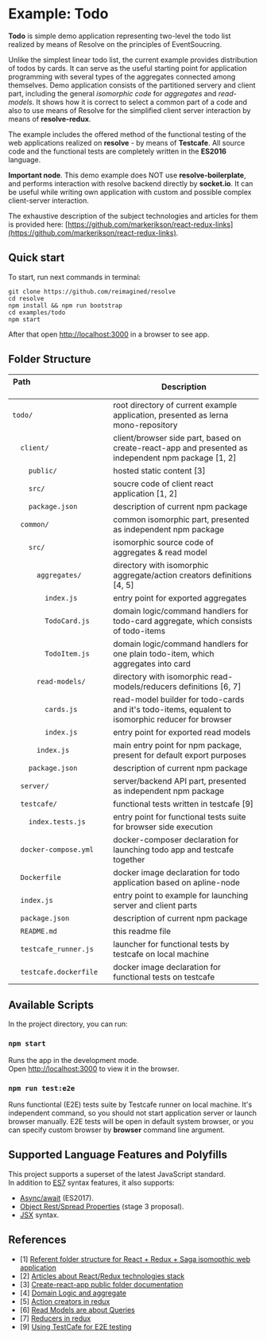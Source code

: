 # Example: Todo
**Todo** is simple demo application representing two-level the todo list realized by means of Resolve on the principles of EventSoucring.

Unlike the simplest linear todo list, the current example provides distribution of todos by cards. It can serve as the useful starting point for application programming with several types of the aggregates connected among themselves. Demo application consists of the partitioned servery and client part, including the general *isomorphic code* for *aggregates* and *read-models*. It shows how it is correct to select a common part of a code and also to use means of Resolve for the simplified client server interaction by means of **resolve-redux**.

The example includes the offered method of the functional testing of the web applications realized on **resolve** - by means of **Testcafe**. All source code and the functional tests are completely written in the **ES2016** language.

**Important node**. This demo example does NOT use **resolve-boilerplate**, and performs interaction with resolve backend directly by **socket.io**. It can be useful while writing own application with custom and possible complex client-server interaction.


The exhaustive description of the subject technologies and articles for them is provided here: [https://github.com/markerikson/react-redux-links](https://github.com/markerikson/react-redux-links).

## Quick start

To start, run next commands in terminal:
```
git clone https://github.com/reimagined/resolve
cd resolve
npm install && npm run bootstrap
cd examples/todo
npm start

```
After that open [http://localhost:3000](http://localhost:3000) in a browser to see app.

## Folder Structure

| ​Path ​ ​ ​ ​ ​ ​ ​ ​ ​ ​ ​ ​ ​ ​ ​ ​ ​ ​ ​ ​​ ​ ​ ​ ​ ​| Description                                                                                         |
| -----------------------------| --------------------------------------------------------------------------------------------------- |
| `todo/                     ` | root directory of current example application, presented as lerna mono-repository                   |
| `​ ​ ​client/                 ` | client/browser side part, based on create-react-app and presented as independent npm package [1, 2] |
| `​ ​ ​ ​ ​public/               ` | hosted static content [3]                                                                           |
| `​ ​ ​ ​ ​src/                  ` | soucre code of client react application [1, 2]                                                      |
| `​ ​ ​ ​ ​package.json          ` | description of current npm package                                                                  |
| `​ ​ ​common/                 ` | common isomorphic part, presented as independent npm package                                        |
| `​ ​ ​ ​ ​src/                  ` | isomorphic source code of aggregates & read model                                                   |
| `​ ​ ​ ​ ​ ​ ​aggregates/         ` | directory with isomorphic aggregate/action creators definitions [4, 5]                              |
| `​ ​ ​ ​ ​ ​ ​ ​ ​index.js          ` | entry point for exported aggregates                                                                 |
| `​ ​ ​ ​ ​ ​ ​ ​ ​TodoCard.js       ` | domain logic/command handlers for todo-card aggregate, which consists of todo-items                 |
| `​ ​ ​ ​ ​ ​ ​ ​ ​TodoItem.js       ` | domain logic/command handlers for one plain todo-item, which aggregates into card                   |
| `​ ​ ​ ​ ​ ​ ​read-models/        ` | directory with isomorphic read-models/reducers definitions [6, 7]                                   |
| `​ ​ ​ ​ ​ ​ ​ ​ ​cards.js          ` | read-model builder for todo-cards and it's todo-items, equalent to isomorphic reducer for browser   |
| `​ ​ ​ ​ ​ ​ ​ ​ ​index.js          ` | entry point for exported read models                                                                |
| `​ ​ ​ ​ ​ ​ ​index.js            ` | main entry point for npm package, present for default export purposes                               |
| `​ ​ ​ ​ ​package.json          ` | description of current npm package                                                                  |
| `​ ​ ​server/                 ` | server/backend API part, presented as independent npm package                                       |
| `​ ​ ​testcafe/               ` | functional tests written in testcafe [9]                                                            |
| `​ ​ ​ ​ index.tests.js        ` | entry point for functional tests suite for browser side execution                                   |
| `​ ​ ​docker-compose.yml      ` | docker-composer declaration for launching todo app and testcafe together                            |
| `​ ​ ​Dockerfile              ` | docker image declaration for todo application based on apline-node                                  |
| `​ ​ ​index.js                ` | entry point to example for launching server and client parts                                        |
| `​ ​ package.json            ` | description of current npm package                                                                  |
| `​ ​ README.md               ` | this readme file                                                                                    |
| `​​ ​ testcafe_runner.js      ` | launcher for functional tests by testcafe on local machine                                          |
| `​ ​ ​testcafe.dockerfile     ` | docker image declaration for functional tests on testcafe                                           |


## Available Scripts

In the project directory, you can run:

### `npm start`

Runs the app in the development mode.<br>
Open [http://localhost:3000](http://localhost:3000) to view it in the browser.

### `npm run test:e2e`

Runs functiontal (E2E) tests suite by Testcafe runner on local machine.
It's independent command, so you should not start application server or launch browser manually.
E2E tests will be open in default system browser, or you can specify custom browser by
**browser** command line argument.


## Supported Language Features and Polyfills

This project supports a superset of the latest JavaScript standard.<br>
In addition to [ES7](http://2ality.com/2016/01/ecmascript-2016.html) syntax features, it also supports:

* [Async/await](https://github.com/tc39/ecmascript-asyncawait) (ES2017).
* [Object Rest/Spread Properties](https://github.com/sebmarkbage/ecmascript-rest-spread) (stage 3 proposal).
* [JSX](https://facebook.github.io/react/docs/introducing-jsx.html) syntax.


## References
- [1] [Referent folder structure for React + Redux + Saga isomopthic web application](https://github.com/xkawi/react-universal-saga/tree/master/src)
- [2] [Articles about React/Redux technologies stack](https://github.com/markerikson/react-redux-links)
- [3] [Create-react-app public folder documentation](https://github.com/facebookincubator/create-react-app/blob/master/packages/react-scripts/template/README.md#using-the-public-folder)
- [4] [Domain Logic and aggregate](http://cqrs.nu/tutorial/cs/02-domain-logic)
- [5] [Action creators in redux](http://redux.js.org/docs/basics/Actions.html)
- [6] [Read Models are about Queries](http://cqrs.nu/tutorial/cs/03-read-models)
- [7] [Reducers in redux](http://redux.js.org/docs/basics/Reducers.html)
- [9] [Using TestCafe for E2E testing](http://devexpress.github.io/testcafe/documentation/using-testcafe/)
